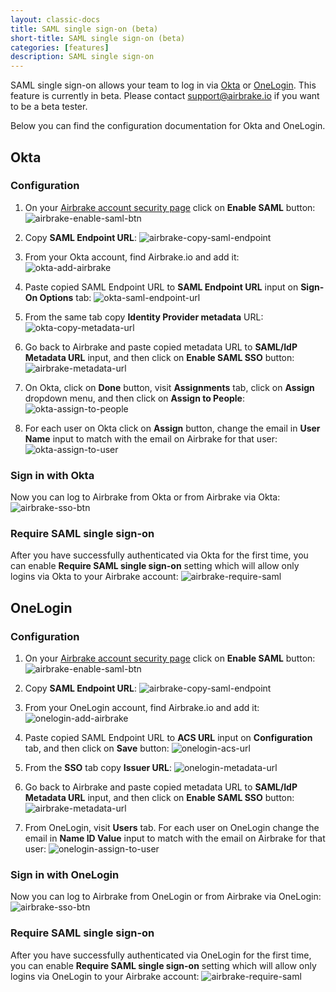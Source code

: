 ```yaml
---
layout: classic-docs
title: SAML single sign-on (beta)
short-title: SAML single sign-on (beta)
categories: [features]
description: SAML single sign-on
---
```


SAML single sign-on allows your team to log in via [Okta](https://www.okta.com)
or [OneLogin](https://www.onelogin.com). This feature is currently in beta.
Please contact [support@airbrake.io](mailto:support@airbrake.io) if you want to
be a beta tester.

Below you can find the configuration documentation for Okta and OneLogin.

## Okta

### Configuration

1. On your [Airbrake account security page](https://airbrake.io/account/security)
click on **Enable SAML** button:
![airbrake-enable-saml-btn](/docs/assets/img/docs/features/saml/airbrake-enable-saml-btn.png)

2. Copy **SAML Endpoint URL**:
![airbrake-copy-saml-endpoint](/docs/assets/img/docs/features/saml/airbrake-copy-saml-endpoint.png)

3. From your Okta account, find Airbrake.io and add it:
![okta-add-airbrake](/docs/assets/img/docs/features/saml/okta-add-airbrake.png)

4. Paste copied SAML Endpoint URL to **SAML Endpoint URL** input on
**Sign-On Options** tab:
![okta-saml-endpoint-url](/docs/assets/img/docs/features/saml/okta-saml-endpoint-url.png)

5. From the same tab copy **Identity Provider metadata** URL:
![okta-copy-metadata-url](/docs/assets/img/docs/features/saml/okta-copy-metadata-url.png)

6. Go back to Airbrake and paste copied metadata URL to **SAML/IdP Metadata URL** input,
and then click on **Enable SAML SSO** button:
![airbrake-metadata-url](/docs/assets/img/docs/features/saml/airbrake-metadata-url.png)

7. On Okta, click on **Done** button, visit **Assignments** tab, click on **Assign**
dropdown menu, and then click on **Assign to People**:
![okta-assign-to-people](/docs/assets/img/docs/features/saml/okta-assign-to-people.png)

8. For each user on Okta click on **Assign** button, change the email in
**User Name** input to match with the email on Airbrake for that user:
![okta-assign-to-user](/docs/assets/img/docs/features/saml/okta-assign-to-user.png)

### Sign in with Okta

Now you can log to Airbrake from Okta or from Airbrake via Okta:
![airbrake-sso-btn](/docs/assets/img/docs/features/saml/airbrake-sso-btn.png)

### Require SAML single sign-on

After you have successfully authenticated via Okta for the first time, you can
enable **Require SAML single sign-on** setting which will allow only logins via
Okta to your Airbrake account:
![airbrake-require-saml](/docs/assets/img/docs/features/saml/airbrake-require-saml.png)


## OneLogin

### Configuration

1. On your [Airbrake account security page](https://airbrake.io/account/security)
click on **Enable SAML** button:
![airbrake-enable-saml-btn](/docs/assets/img/docs/features/saml/airbrake-enable-saml-btn.png)

2. Copy **SAML Endpoint URL**:
![airbrake-copy-saml-endpoint](/docs/assets/img/docs/features/saml/airbrake-copy-saml-endpoint.png)


3. From your OneLogin account, find Airbrake.io and add it:
![onelogin-add-airbrake](/docs/assets/img/docs/features/saml/onelogin-add-airbrake.png)

4. Paste copied SAML Endpoint URL to **ACS URL** input on **Configuration** tab,
and then click on **Save** button:
![onelogin-acs-url](/docs/assets/img/docs/features/saml/onelogin-acs-url.png)

5. From the **SSO** tab copy **Issuer URL**:
![onelogin-metadata-url](/docs/assets/img/docs/features/saml/onelogin-metadata-url.png)

6. Go back to Airbrake and paste copied metadata URL to **SAML/IdP Metadata URL** input,
and then click on **Enable SAML SSO** button:
![airbrake-metadata-url](/docs/assets/img/docs/features/saml/airbrake-onelogin-metadata-url.png)

7. From OneLogin, visit **Users** tab. For each user on OneLogin change the email
in **Name ID Value** input to match with the email on Airbrake for that user:
![onelogin-assign-to-user](/docs/assets/img/docs/features/saml/onelogin-assign-to-user.png)

### Sign in with OneLogin

Now you can log to Airbrake from OneLogin or from Airbrake via OneLogin:
![airbrake-sso-btn](/docs/assets/img/docs/features/saml/airbrake-sso-btn.png)

### Require SAML single sign-on

After you have successfully authenticated via OneLogin for the first time, you can
enable **Require SAML single sign-on** setting which will allow only logins via
OneLogin to your Airbrake account:
![airbrake-require-saml](/docs/assets/img/docs/features/saml/airbrake-require-saml.png)
